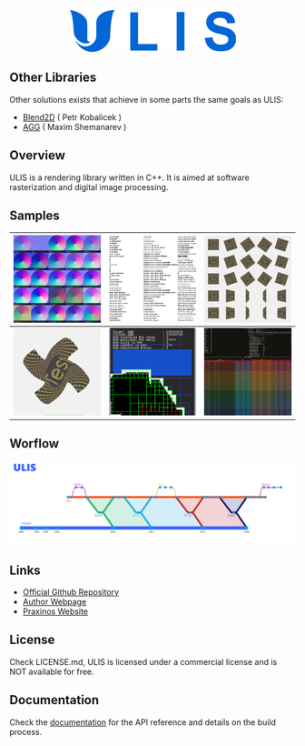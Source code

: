 <p align="center">
    <img src="meta/image/logo/github.png">
</p>

## Other Libraries
Other solutions exists that achieve in some parts the same goals as ULIS:
- [Blend2D](https://github.com/blend2d/blend2d) ( Petr Kobalicek )
- [AGG](https://antigrain.com/) ( Maxim Shemanarev )

## Overview
ULIS is a rendering library written in C++. It is aimed at software rasterization and digital image processing.

## Samples
![](meta/image/sample/BlendNormals.png) | ![](meta/image/sample/RasterText.png) | ![](meta/image/sample/Transforms.png)
---- | ---- | ----
![](meta/image/sample/BezierDeform.png) | ![](meta/image/sample/TiledBlock.png) | ![](meta/image/sample/Benchmark.png)

## Worflow
<p align="center">
    <img src="meta/git/workflow.png">
</p>

## Links
- [Official Github Repository](https://github.com/Praxinos/ULIS)  
- [Author Webpage](http://clementberthaud.com/)  
- [Praxinos Website](https://praxinos.coop/)  

## License
Check LICENSE.md, ULIS is licensed under a commercial license and is NOT available for free.

## Documentation
Check the [documentation](https://praxinos.coop/Documentation/ULIS/Developer/version/dev/html/) for the API reference and details on the build process.  

